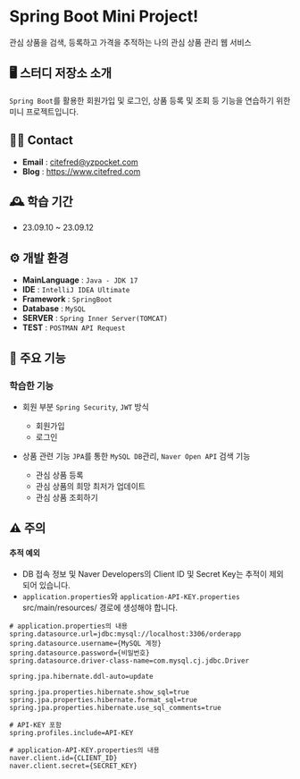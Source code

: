 # Spring Boot Mini Project!
관심 상품을 검색, 등록하고 가격을 추적하는 나의 관심 상품 관리 웹 서비스

## 🖥️ 스터디 저장소 소개
`Spring Boot`를 활용한 회원가입 및 로그인, 상품 등록 및 조회 등 기능을 연습하기 위한 미니 프로젝트입니다.

## 👋🏻 Contact
- **Email** : citefred@yzpocket.com
- **Blog** : https://www.citefred.com

## 🕰️ 학습 기간
* 23.09.10 ~ 23.09.12

## ⚙️ 개발 환경
- **MainLanguage** : `Java - JDK 17`
- **IDE** : `IntelliJ IDEA Ultimate`
- **Framework** : `SpringBoot`
- **Database** : `MySQL`
- **SERVER** : `Spring Inner Server(TOMCAT)`
- **TEST** : `POSTMAN API Request`

## 📌 주요 기능
### 학습한 기능
* 회원 부분 `Spring Security`, `JWT` 방식
    - 회원가입
    - 로그인

* 상품 관련 기능 `JPA`를 통한 `MySQL DB`관리, `Naver Open API` 검색 기능
    - 관심 상품 등록
    - 관심 상품의 희망 최저가 업데이트
    - 관심 상품 조회하기

## ⚠️ 주의
#### 추적 예외
* DB 접속 정보 및 Naver Developers의 Client ID 및 Secret Key는 추적이 제외되어 있습니다.
* `application.properties`와 `application-API-KEY.properties` src/main/resources/ 경로에 생성해야 합니다.
```
# application.properties의 내용
spring.datasource.url=jdbc:mysql://localhost:3306/orderapp
spring.datasource.username={MySQL 계정}
spring.datasource.password={비밀번호}
spring.datasource.driver-class-name=com.mysql.cj.jdbc.Driver

spring.jpa.hibernate.ddl-auto=update

spring.jpa.properties.hibernate.show_sql=true
spring.jpa.properties.hibernate.format_sql=true
spring.jpa.properties.hibernate.use_sql_comments=true

# API-KEY 포함
spring.profiles.include=API-KEY
```
```
# application-API-KEY.properties의 내용
naver.client.id={CLIENT_ID}
naver.client.secret={SECRET_KEY}
```